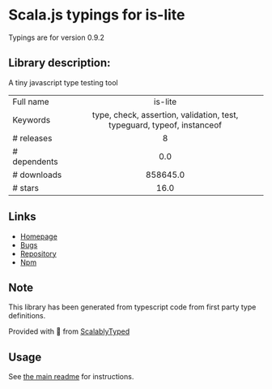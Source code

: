 
# Scala.js typings for is-lite

Typings are for version 0.9.2

## Library description:
A tiny javascript type testing tool

|                    |                 |
| ------------------ | :-------------: |
| Full name          | is-lite |
| Keywords           | type, check, assertion, validation, test, typeguard, typeof, instanceof |
| # releases         | 8 |
| # dependents       | 0.0 |
| # downloads        | 858645.0 |
| # stars            | 16.0 |

## Links
- [Homepage](https://github.com/gilbarbara/is-lite#readme)
- [Bugs](https://github.com/gilbarbara/is-lite/issues)
- [Repository](https://github.com/gilbarbara/is-lite)
- [Npm](https://www.npmjs.com/package/is-lite)
    


## Note
This library has been generated from typescript code from first party type definitions.

Provided with :purple_heart: from [ScalablyTyped](https://github.com/oyvindberg/ScalablyTyped)

## Usage
See [the main readme](../../readme.md) for instructions.


